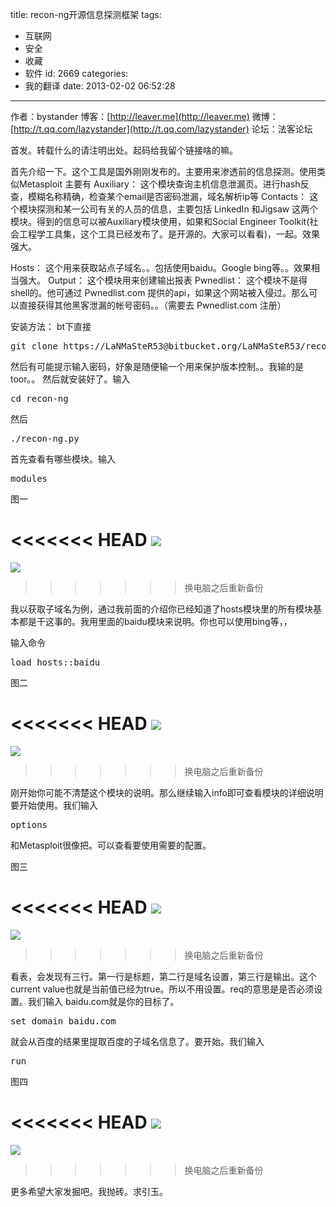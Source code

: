 title: recon-ng开源信息探测框架
tags:
  - 互联网
  - 安全
  - 收藏
  - 软件
id: 2669
categories:
  - 我的翻译
date: 2013-02-02 06:52:28
---

作者：bystander
博客：[http://leaver.me](http://leaver.me)
微博：[http://t.qq.com/lazystander](http://t.qq.com/lazystander)
论坛：法客论坛

首发。转载什么的请注明出处。起码给我留个链接啥的嘛。

首先介绍一下。这个工具是国外刚刚发布的。主要用来渗透前的信息探测。使用类似Metasploit
主要有
Auxiliary：
这个模块查询主机信息泄漏页。进行hash反查，模糊名称精确，检查某个email是否密码泄漏，域名解析ip等
Contacts：
这个模块探测和某一公司有关的人员的信息，主要包括 LinkedIn 和Jigsaw 这两个模块。得到的信息可以被Auxiliary模块使用，如果和Social Engineer Toolkit(社会工程学工具集，这个工具已经发布了。是开源的。大家可以看看)，一起。效果强大。

Hosts：
这个用来获取站点子域名。。包括使用baidu。Google bing等。。效果相当强大。
Output：
这个模块用来创建输出报表
Pwnedlist：
这个模块不是得shell的。他可通过 Pwnedlist.com 提供的api，如果这个网站被入侵过。那么可以直接获得其他黑客泄漏的帐号密码。。（需要去 Pwnedlist.com 注册）

安装方法：
bt下直接
<pre class="lang:default decode:true">git clone https://LaNMaSteR53@bitbucket.org/LaNMaSteR53/recon-ng.git</pre>
然后有可能提示输入密码，好象是随便输一个用来保护版本控制。。我输的是toor。。
然后就安装好了。输入
<pre class="lang:default decode:true">cd recon-ng</pre>
然后
<pre class="lang:default decode:true">./recon-ng.py</pre>
首先查看有哪些模块。输入
<pre class="lang:default decode:true">modules</pre>
图一

<<<<<<< HEAD
[![]({{BASE_PATH}}/images/88f2dd5c24ad567a09c5b6162cd60d70b3fb781d.jpg)](http://leaverimage.b0.upaiyun.com/32339_o.jpg)
=======
[![](/images/88f2dd5c24ad567a09c5b6162cd60d70b3fb781d.jpg)](http://leaverimage.b0.upaiyun.com/32339_o.jpg)
>>>>>>> 换电脑之后重新备份

我以获取子域名为例，通过我前面的介绍你已经知道了hosts模块里的所有模块基本都是干这事的。我用里面的baidu模块来说明。你也可以使用bing等，，

输入命令
<pre class="lang:default decode:true">load hosts::baidu</pre>
图二

<<<<<<< HEAD
[![]({{BASE_PATH}}/images/f818e08de804ba8875667692fbdd580ad8114667.jpg)](http://leaverimage.b0.upaiyun.com/32340_o.jpg)
=======
[![](/images/f818e08de804ba8875667692fbdd580ad8114667.jpg)](http://leaverimage.b0.upaiyun.com/32340_o.jpg)
>>>>>>> 换电脑之后重新备份

刚开始你可能不清楚这个模块的说明。那么继续输入info即可查看模块的详细说明
要开始使用。我们输入
<pre class="lang:default decode:true">options</pre>
和Metasploit很像把。可以查看要使用需要的配置。

图三

<<<<<<< HEAD
[![]({{BASE_PATH}}/images/7848e773ab3e4e3ad03f59ba7b5ac6704d333ce6.jpg)](http://leaverimage.b0.upaiyun.com/32341_o.jpg)
=======
[![](/images/7848e773ab3e4e3ad03f59ba7b5ac6704d333ce6.jpg)](http://leaverimage.b0.upaiyun.com/32341_o.jpg)
>>>>>>> 换电脑之后重新备份

看表，会发现有三行。第一行是标题，第二行是域名设置，第三行是输出。这个current value也就是当前值已经为true。所以不用设置。req的意思是是否必须设置。我们输入
baidu.com就是你的目标了。
<pre class="lang:default decode:true">set domain baidu.com</pre>
就会从百度的结果里提取百度的子域名信息了。要开始。我们输入
<pre class="lang:default decode:true">run</pre>
图四

<<<<<<< HEAD
[![]({{BASE_PATH}}/images/125a841869478ff39dd63113e2e9427c3ae1cf81.jpg)](http://leaverimage.b0.upaiyun.com/32342_o.jpg)
=======
[![](/images/125a841869478ff39dd63113e2e9427c3ae1cf81.jpg)](http://leaverimage.b0.upaiyun.com/32342_o.jpg)
>>>>>>> 换电脑之后重新备份

更多希望大家发掘吧。我抛砖。求引玉。